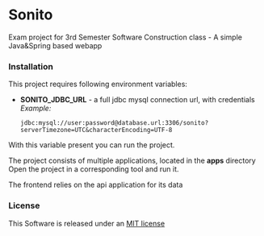 # Sonito
Exam project for 3rd Semester Software Construction class - A simple Java&amp;Spring based webapp

### Installation
This project requires following environment variables:
- **SONITO_JDBC_URL** - a full jdbc mysql connection url, with credentials
    *Example:*
    ```
    jdbc:mysql://user:password@database.url:3306/sonito?serverTimezone=UTC&characterEncoding=UTF-8
    ```

With this variable present you can run the project.

The project consists of multiple applications, located in the **apps** directory
Open the project in a corresponding tool and run it.

The frontend relies on the api application for its data

### License
This Software is released under an [MIT license](https://opensource.org/licenses/MIT)
